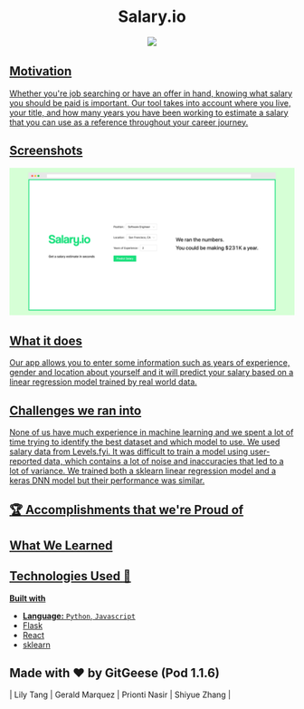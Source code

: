 # <div align="center">Salary.io</div>
<p align="center">
  <a href="https://opensource.org/licenses/MIT">
  <img src="https://img.shields.io/badge/License-MIT-yellow.svg">
</p>

## Motivation
Whether you're job searching or have an offer in hand, knowing what salary you should be paid is important. Our tool takes into account where you live, your title, and how many years you have been working to estimate a salary that you can use as a reference throughout your career journey.

## Screenshots
<img src="https://github.com/MLH-Fellowship/salary-io/blob/main/screenshots/screenshot2.png">


## What it does
Our app allows you to enter some information such as years of experience, gender and location about yourself and it will predict your salary based on a linear regression model trained by real world data. 

## Challenges we ran into
None of us have much experience in machine learning and we spent a lot of time trying to identify the best dataset and which model to use. We used salary data from Levels.fyi. It was difficult to train a model using user-reported data, which contains a lot of noise and inaccuracies that led to a lot of variance. We trained both a sklearn linear regression model and a keras DNN model but their performance was similar. 

## :trophy: Accomplishments that we're Proud of


## What We Learned


## Technologies Used :rocket:
<b>Built with</b>
- **Language:** `Python`, `Javascript` 
- [Flask](https://flask.palletsprojects.com/en/1.1.x/)
- [React](https://reactjs.org/)
- [sklearn](https://scikit-learn.org/stable/)

## Made with :heart: by GitGeese (Pod 1.1.6)
| Lily Tang | Gerald Marquez | Prionti Nasir | Shiyue Zhang |
